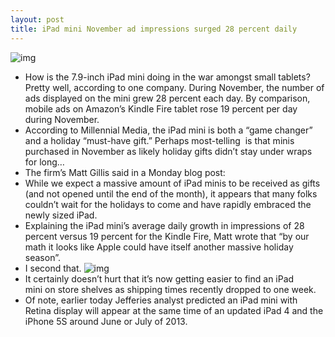 ```yaml
---
layout: post
title: iPad mini November ad impressions surged 28 percent daily
---
```

![img](http://media.idownloadblog.com/wp-content/uploads/2012/11/iPad-mini-landscape-in-hand-display.jpg)
* How is the 7.9-inch iPad mini doing in the war amongst small tablets? Pretty well, according to one company. During November, the number of ads displayed on the mini grew 28 percent each day. By comparison, mobile ads on Amazon’s Kindle Fire tablet rose 19 percent per day during November.
* According to Millennial Media, the iPad mini is both a “game changer” and a holiday “must-have gift.” Perhaps most-telling  is that minis purchased in November as likely holiday gifts didn’t stay under wraps for long…
* The firm’s Matt Gillis said in a Monday blog post:
* While we expect a massive amount of iPad minis to be received as gifts (and not opened until the end of the month), it appears that many folks couldn’t wait for the holidays to come and have rapidly embraced the newly sized iPad.
* Explaining the iPad mini’s average daily growth in impressions of 28 percent versus 19 percent for the Kindle Fire, Matt wrote that “by our math it looks like Apple could have itself another massive holiday season”.
* I second that.
![img](http://media.idownloadblog.com/wp-content/uploads/2012/12/Millennial-Media-chart-iPad-mini-ad-impressions.jpg)
* It certainly doesn’t hurt that it’s now getting easier to find an iPad mini on store shelves as shipping times recently dropped to one week.
* Of note, earlier today Jefferies analyst predicted an iPad mini with Retina display will appear at the same time of an updated iPad 4 and the iPhone 5S around June or July of 2013.

